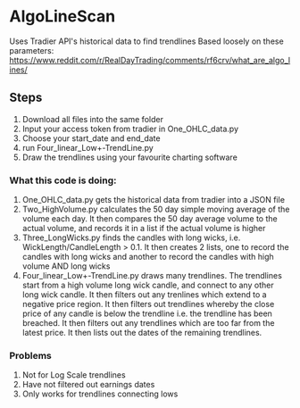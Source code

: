 # AlgoLineScan
Uses Tradier API's historical data to find trendlines
Based loosely on these parameters: https://www.reddit.com/r/RealDayTrading/comments/rf6crv/what_are_algo_lines/
## Steps
1. Download all files into the same folder
2. Input your access token from tradier in One_OHLC_data.py
3. Choose your start_date and end_date
4. run Four_linear_Low+-TrendLine.py
5. Draw the trendlines using your favourite charting software
### What this code is doing:
1. One_OHLC_data.py gets the historical data from tradier into a JSON file
2. Two_HighVolume.py calculates the 50 day simple moving average of the volume each day. It then compares the 50 day average volume to the actual volume, and records it in a list if the actual volume is higher
3. Three_LongWicks.py finds the candles with long wicks, i.e. WickLength/CandleLength > 0.1. It then creates 2 lists, one to record the candles with long wicks and another to record the candles with high volume AND long wicks
4. Four_linear_Low+-TrendLine.py draws many trendlines. The trendlines start from a high volume long wick candle, and connect to any other long wick candle. It then filters out any trenlines which extend to a negative price region. It then filters out trendlines whereby the close price of any candle is below the trendline i.e. the trendline has been breached.  It then filters out any trendlines which are too far from the latest price. It then lists out the dates of the remaining trendlines.
### Problems
1. Not for Log Scale trendlines
2. Have not filtered out earnings dates
3. Only works for trendlines connecting lows
